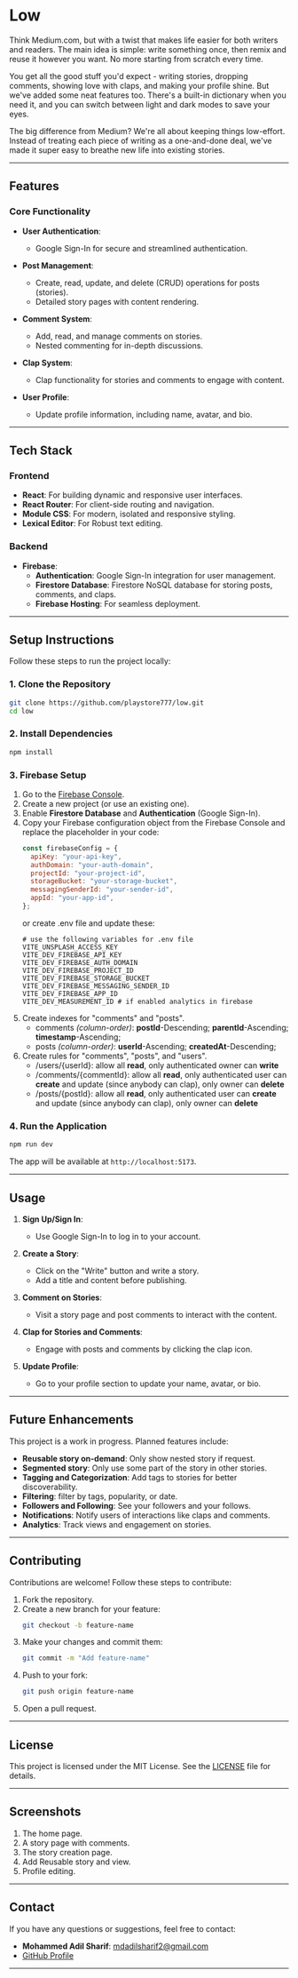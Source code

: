 # **Low**

Think Medium.com, but with a twist that makes life easier for both writers and readers. The main idea is simple: write something once, then remix and reuse it however you want. No more starting from scratch every time.

You get all the good stuff you'd expect - writing stories, dropping comments, showing love with claps, and making your profile shine. But we've added some neat features too. There's a built-in dictionary when you need it, and you can switch between light and dark modes to save your eyes.

The big difference from Medium? We're all about keeping things low-effort. Instead of treating each piece of writing as a one-and-done deal, we've made it super easy to breathe new life into existing stories.

---

## **Features**

### **Core Functionality**

- **User Authentication**:
  - Google Sign-In for secure and streamlined authentication.
  
- **Post Management**:
  - Create, read, update, and delete (CRUD) operations for posts (stories).
  - Detailed story pages with content rendering.

- **Comment System**:
  - Add, read, and manage comments on stories.
  - Nested commenting for in-depth discussions.

- **Clap System**:
  - Clap functionality for stories and comments to engage with content.

- **User Profile**:
  - Update profile information, including name, avatar, and bio.

---

## **Tech Stack**

### **Frontend**

- **React**: For building dynamic and responsive user interfaces.
- **React Router**: For client-side routing and navigation.
- **Module CSS**: For modern, isolated and responsive styling.
- **Lexical Editor**: For Robust text editing.

### **Backend**

- **Firebase**:
  - **Authentication**: Google Sign-In integration for user management.
  - **Firestore Database**: Firestore NoSQL database for storing posts, comments, and claps.
  - **Firebase Hosting**: For seamless deployment.

---

## **Setup Instructions**

Follow these steps to run the project locally:

### **1. Clone the Repository**

```bash
git clone https://github.com/playstore777/low.git
cd low
```

### **2. Install Dependencies**

```bash
npm install
```

### **3. Firebase Setup**

1. Go to the [Firebase Console](https://console.firebase.google.com/).
2. Create a new project (or use an existing one).
3. Enable **Firestore Database** and **Authentication** (Google Sign-In).
4. Copy your Firebase configuration object from the Firebase Console and replace the placeholder in your code:
   ```javascript
   const firebaseConfig = {
     apiKey: "your-api-key",
     authDomain: "your-auth-domain",
     projectId: "your-project-id",
     storageBucket: "your-storage-bucket",
     messagingSenderId: "your-sender-id",
     appId: "your-app-id",
   };
   ```
   or create .env file and update these:
   ```dotenv
   # use the following variables for .env file
   VITE_UNSPLASH_ACCESS_KEY
   VITE_DEV_FIREBASE_API_KEY
   VITE_DEV_FIREBASE_AUTH_DOMAIN
   VITE_DEV_FIREBASE_PROJECT_ID
   VITE_DEV_FIREBASE_STORAGE_BUCKET
   VITE_DEV_FIREBASE_MESSAGING_SENDER_ID
   VITE_DEV_FIREBASE_APP_ID
   VITE_DEV_MEASUREMENT_ID # if enabled analytics in firebase
   ```
5. Create indexes for "comments" and "posts".
   - comments <i>(column-order)</i>: <b>postId</b>-Descending; <b>parentId</b>-Ascending; <b>timestamp</b>-Ascending;
   - posts <i>(column-order)</i>: <b>userId</b>-Ascending; <b>createdAt</b>-Descending;
6. Create rules for "comments", "posts", and "users".
   - /users/{userId}: allow all <b>read</b>, only authenticated owner can <b>write</b>
   - /comments/{commentId}: allow all <b>read</b>, only authenticated user can <b>create</b> and update (since anybody can clap), only owner can <b>delete</b>
   - /posts/{postId}: allow all <b>read</b>, only authenticated user can <b>create</b> and update (since anybody can clap), only owner can <b>delete</b>

### **4. Run the Application**

```bash
npm run dev
```

The app will be available at `http://localhost:5173`.

---

## **Usage**

1. **Sign Up/Sign In**:

   - Use Google Sign-In to log in to your account.

2. **Create a Story**:

   - Click on the "Write" button and write a story.
   - Add a title and content before publishing.

3. **Comment on Stories**:

   - Visit a story page and post comments to interact with the content.

4. **Clap for Stories and Comments**:

   - Engage with posts and comments by clicking the clap icon.

5. **Update Profile**:
   - Go to your profile section to update your name, avatar, or bio.

---

## **Future Enhancements**

This project is a work in progress. Planned features include:

- **Reusable story on-demand**: Only show nested story if request.
- **Segmented story**: Only use some part of the story in other stories.
- **Tagging and Categorization**: Add tags to stories for better discoverability.
- **Filtering**: filter by tags, popularity, or date.
- **Followers and Following**: See your followers and your follows.
- **Notifications**: Notify users of interactions like claps and comments.
- **Analytics**: Track views and engagement on stories.

---

## **Contributing**

Contributions are welcome! Follow these steps to contribute:

1. Fork the repository.
2. Create a new branch for your feature:
   ```bash
   git checkout -b feature-name
   ```
3. Make your changes and commit them:
   ```bash
   git commit -m "Add feature-name"
   ```
4. Push to your fork:
   ```bash
   git push origin feature-name
   ```
5. Open a pull request.

---

## **License**

This project is licensed under the MIT License. See the [LICENSE](LICENSE) file for details.

---

## **Screenshots**

1. The home page.
2. A story page with comments.
3. The story creation page.
4. Add Reusable story and view.
5. Profile editing.

---

## **Contact**

If you have any questions or suggestions, feel free to contact:

- **Mohammed Adil Sharif**: [mdadilsharif2@gmail.com](mailto:mdadilsharif2@gmail.com)
- [GitHub Profile](https://github.com/playstore777)

---
